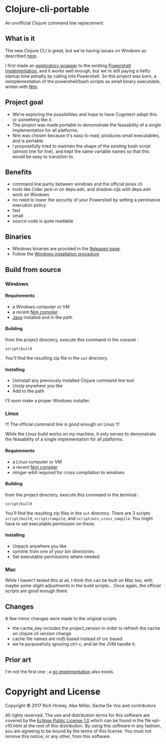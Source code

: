 # Clojure-cli-portable
An unofficial Clojure command line replacement
## What is it
The new Clojure CLI is great, but we're having issues on Windows as described [here](https://github.com/cark/clojure-windows-cli-issues).

I first made an [exploratory wrapper](https://github.com/cark/clojure-win-cli-wrap) to the existing [Powershell implementation](https://github.com/clojure/tools.deps.alpha/wiki/clj-on-Windows), and it works well enough, but we're still paying a hefty startup time penalty by calling into Powershell. So this project was born, a reimplementation of the powershell/bash scripts as small binary executable, writen with [Nim](https://nim-lang.org/).
## Project goal
- We're exploring the possibilities and hope to have Cognitect adopt this or something like it. 
- The project was made portable to demonstrate the feasability of a single implementation for all platforms.
- Nim was chosen because it's easy to read, produces small executables, and is portable. 
- I purposefully tried to maintain the shape of the existing bash script (almost line for line), and kept the same variable names so that this would be easy to transition to.
## Benefits
- command line parity between windows and the official posix cli
- tools like Cider jack-in on deps.edn, and shadow-cljs with deps.edn work on Windows
- no need to lower the security of your Powershell by setting a permissive execution policy
- fast
- small
- source code is quite readable
## Binaries 
- Windows binaries are provided in the [Releases page](https://github.com/cark/clojure-cli-portable/releases).
- Follow the [Windows installation procedure](https://github.com/cark/clojure-cli-portable#installing)
## Build from source
### Windows
#### Requirements
- a Windows computer or VM
- a recent [Nim compiler](https://nim-lang.org/install_windows.html)
- [Java](https://jdk.java.net) installed and in the path
#### Building
from the project directory, execute this command in the console :
```
script\build
```
You'll find the resulting zip file in the `out` directory.
#### Installing
- Uninstall any previously installed Clojure command line tool
- Unzip anywhere you like
- Add to the path

I'll soon make a proper Windows installer.
### Linux
!!! The official command line is good enough on Linux !!!

While the Linux build works on my machine, it only serves to demonstrate the feasability of a single implementation for all platforms.
#### Requirements
- a Linux computer or VM
- a recent [Nim compiler](https://nim-lang.org/install_unix.html)
- mingw-w64 required for cross compilation to windows

#### Building
from the project directory, execute this command in the terminal :
```
script/build
```
You'll find the resulting zip files in the `out` directory.
There are 3 scripts `script/build`, `script/compile`, and `script/win_cross_compile`. You might have to set executable permission on these.
#### Installing 
- Unpack anywhere you like
- symlink from one of your bin directories
- Set executable permissions where needed
### Mac
While I haven't tested this at all, I think this can be built on Mac too, with maybe some slight adjustments in
the build scripts... Once again, the official scripts are good enough there.
## Changes
A few minor changes were made to the original scripts
- the cache\_key includes the project\_version in order to refresh the cache on clojure cli version change
- cache file names are md5 based instead of crc based
- we're purposefully ignoring ctrl-c, and let the JVM handle it.

## Prior art
I'm not the first one : a [go implementation](https://github.com/frericksm/clj-windows) also exists.
# Copyright and License

Copyright © 2017 Rich Hickey, Alex Miller, Sacha De Vos and contributors

All rights reserved. The use and
distribution terms for this software are covered by the
[Eclipse Public License 1.0] which can be found in the file
epl-v10.html at the root of this distribution. By using this software
in any fashion, you are agreeing to be bound by the terms of this
license. You must not remove this notice, or any other, from this
software.

[Eclipse Public License 1.0]: http://opensource.org/licenses/eclipse-1.0.php
